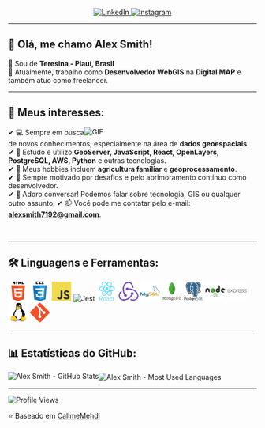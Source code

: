 <!-- Ícones de Redes Sociais -->
<p align="center">
  <a href="https://www.linkedin.com/in/alexsmith7192/" target="_blank">
    <img src="https://i.ibb.co/Kx2GSrT/linkedin.png" width="48px" height="48px" alt="LinkedIn">
  </a>
  <a href="https://www.instagram.com/alexsmith7192/" target="_blank">
    <img src="https://cdn.icon-icons.com/icons2/1211/PNG/512/1491579602-yumminkysocialmedia36_83067.png" width="48px" height="48px" alt="Instagram">
  </a>
</p>

---

## 👋 Olá, me chamo **Alex Smith**!

📍 Sou de **Teresina - Piauí, Brasil**  
💼 Atualmente, trabalho como **Desenvolvedor WebGIS** na **Digital MAP** e também atuo como freelancer.  

---

## 🎯 **Meus interesses:**
  
<img align="right" alt="GIF" src="https://i.pinimg.com/originals/e4/26/70/e426702edf874b181aced1e2fa5c6cde.gif" width="350px" />

✔ 💻 Sempre em busca de novos conhecimentos, especialmente na área de **dados geoespaciais**.  
✔ 🚀 Estudo e utilizo **GeoServer, JavaScript, React, OpenLayers, PostgreSQL, AWS, Python** e outras tecnologias.  
✔ 🌱 Meus hobbies incluem **agricultura familiar** e **geoprocessamento**.  
✔ 💼 Sempre motivado por desafios e pelo aprimoramento contínuo como desenvolvedor.  
✔ 💬 Adoro conversar! Podemos falar sobre tecnologia, GIS ou qualquer outro assunto.
✔ 📫 Você pode me contatar pelo e-mail: **alexsmith7192@gmail.com**.

<br>

---

## 🛠 **Linguagens e Ferramentas:**  

<p align="left">
  <img src="https://raw.githubusercontent.com/devicons/devicon/master/icons/html5/html5-original-wordmark.svg" alt="HTML5" width="40" height="40"/> 
  <img src="https://raw.githubusercontent.com/devicons/devicon/master/icons/css3/css3-original-wordmark.svg" alt="CSS3" width="40" height="40"/> 
  <img src="https://raw.githubusercontent.com/devicons/devicon/master/icons/javascript/javascript-original.svg" alt="JavaScript" width="40" height="40"/> 
  <img src="https://www.learnstorybook.com/intro-to-storybook/logo-jest.png" alt="Jest" width="40" height="40" />
  <img src="https://raw.githubusercontent.com/devicons/devicon/master/icons/react/react-original-wordmark.svg" alt="React" width="40" height="40"/> 
  <img src="https://raw.githubusercontent.com/devicons/devicon/master/icons/redux/redux-original.svg" alt="Redux" width="40" height="40"/> 
  <img src="https://raw.githubusercontent.com/devicons/devicon/master/icons/mysql/mysql-original-wordmark.svg" alt="MySQL" width="40" height="40"/> 
  <img src="https://raw.githubusercontent.com/devicons/devicon/master/icons/mongodb/mongodb-original-wordmark.svg" alt="MongoDB" width="40" height="40"/> 
  <img src="https://raw.githubusercontent.com/devicons/devicon/master/icons/postgresql/postgresql-original-wordmark.svg" alt="PostgreSQL" width="40" height="40"/>
  <img src="https://raw.githubusercontent.com/devicons/devicon/master/icons/nodejs/nodejs-original-wordmark.svg" alt="Node.js" width="40" height="40"/> 
  <img src="https://raw.githubusercontent.com/devicons/devicon/master/icons/express/express-original-wordmark.svg" alt="Express.js" width="40" height="40"/>
  <img src="https://raw.githubusercontent.com/devicons/devicon/master/icons/linux/linux-original.svg" alt="Linux" width="40" height="40" />
  <img src="https://raw.githubusercontent.com/devicons/devicon/master/icons/git/git-original.svg" alt="Git" width="40" height="40"/>
</p>

---

## 📊 **Estatísticas do GitHub:**
  
<p align="left">
    <img align="left" src="https://github-readme-stats.vercel.app/api?username=AlexSmith7192&count_private=true&show_icons=true&theme=graywhite&icon_color=268bd2&title_color=268bd2" alt="Alex Smith - GitHub Stats" />
</p>

<p align="left">
    <img align="center" src="https://github-readme-stats.vercel.app/api/top-langs/?username=AlexSmith7192&layout=compact&theme=graywhite&title_color=268bd2" alt="Alex Smith - Most Used Languages" />
</p>

---

<p align="left">
  <img src="https://komarev.com/ghpvc/?username=AlexSmith7192" alt="Profile Views" />
</p>

⭐️ Baseado em [CallmeMehdi](https://github.com/CallmeMehdi)
